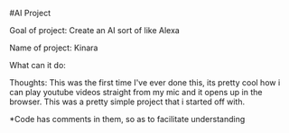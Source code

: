 #AI Project

Goal of project: Create an AI sort of like Alexa

Name of project: Kinara

What can it do: 

Thoughts: This was the first time I've ever done this, its pretty cool how i can play youtube videos straight from my mic and it opens up in the browser. This was a pretty simple project that i started off with.

*Code has comments in them, so as to facilitate understanding
